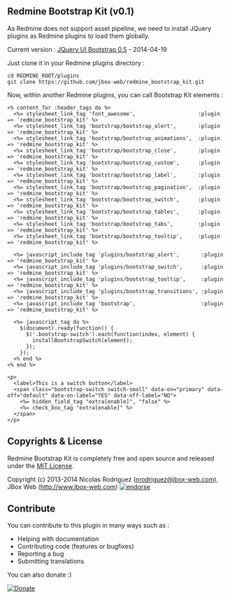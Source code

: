 ## Redmine Bootstrap Kit (v0.1)

As Redmine does not support asset pipeline, we need to install JQuery plugins as Redmine plugins to load them globally.

Current version : [JQuery UI Bootstrap 0.5](http://jquery-ui-bootstrap.github.io/jquery-ui-bootstrap/) - 2014-04-19

Just clone it in your Redmine plugins directory :

    cd REDMINE_ROOT/plugins
    git clone https://github.com/jbox-web/redmine_bootstrap_kit.git

Now, within another Redmine plugins, you can call Bootstrap Kit elements :

```
<% content_for :header_tags do %>
  <%= stylesheet_link_tag 'font_awesome',                    :plugin => 'redmine_bootstrap_kit' %>
  <%= stylesheet_link_tag 'bootstrap/bootstrap_alert',       :plugin => 'redmine_bootstrap_kit' %>
  <%= stylesheet_link_tag 'bootstrap/bootstrap_animations',  :plugin => 'redmine_bootstrap_kit' %>
  <%= stylesheet_link_tag 'bootstrap/bootstrap_close',       :plugin => 'redmine_bootstrap_kit' %>
  <%= stylesheet_link_tag 'bootstrap/bootstrap_custom',      :plugin => 'redmine_bootstrap_kit' %>
  <%= stylesheet_link_tag 'bootstrap/bootstrap_label',       :plugin => 'redmine_bootstrap_kit' %>
  <%= stylesheet_link_tag 'bootstrap/bootstrap_pagination',  :plugin => 'redmine_bootstrap_kit' %>
  <%= stylesheet_link_tag 'bootstrap/bootstrap_switch',      :plugin => 'redmine_bootstrap_kit' %>
  <%= stylesheet_link_tag 'bootstrap/bootstrap_tables',      :plugin => 'redmine_bootstrap_kit' %>
  <%= stylesheet_link_tag 'bootstrap/bootstrap_tabs',        :plugin => 'redmine_bootstrap_kit' %>
  <%= stylesheet_link_tag 'bootstrap/bootstrap_tooltip',     :plugin => 'redmine_bootstrap_kit' %>

  <%= javascript_include_tag 'plugins/bootstrap_alert',       :plugin => 'redmine_bootstrap_kit' %>
  <%= javascript_include_tag 'plugins/bootstrap_switch',      :plugin => 'redmine_bootstrap_kit' %>
  <%= javascript_include_tag 'plugins/bootstrap_tooltip',     :plugin => 'redmine_bootstrap_kit' %>
  <%= javascript_include_tag 'plugins/bootstrap_transitions', :plugin => 'redmine_bootstrap_kit' %>
  <%= javascript_include_tag 'bootstrap',                     :plugin => 'redmine_bootstrap_kit' %>

  <%= javascript_tag do %>
    $(document).ready(function() {
      $('.bootstrap-switch').each(function(index, element) {
        installBootstrapSwitch(element);
      });
    });
  <% end %>
<% end %>

<p>
  <label>This is a switch button</label>
  <span class="bootstrap-switch switch-small" data-on="primary" data-off="default" data-on-label="YES" data-off-label="NO">
    <%= hidden_field_tag "extra[enable]", "false" %>
    <%= check_box_tag "extra[enable]" %>
  </span>
</p>

```


## Copyrights & License
Redmine Bootstrap Kit is completely free and open source and released under the [MIT License](https://github.com/jbox-web/redmine_bootstrap_kit/blob/devel/LICENSE).

Copyright (c) 2013-2014 Nicolas Rodriguez (nrodriguez@jbox-web.com), JBox Web (http://www.jbox-web.com) [![endorse](https://api.coderwall.com/n-rodriguez/endorsecount.png)](https://coderwall.com/n-rodriguez)


## Contribute

You can contribute to this plugin in many ways such as :
* Helping with documentation
* Contributing code (features or bugfixes)
* Reporting a bug
* Submitting translations

You can also donate :)

[![Donate](https://www.paypalobjects.com/en_US/i/btn/btn_donate_LG.gif)](https://www.paypal.com/cgi-bin/webscr?cmd=_s-xclick&hosted_button_id=FBT7E7DAVVEEU)
